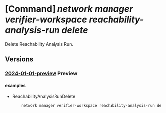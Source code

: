# [Command] _network manager verifier-workspace reachability-analysis-run delete_

Delete Reachability Analysis Run.

## Versions

### [2024-01-01-preview](/Resources/mgmt-plane/L3N1YnNjcmlwdGlvbnMve30vcmVzb3VyY2Vncm91cHMve30vcHJvdmlkZXJzL21pY3Jvc29mdC5uZXR3b3JrL25ldHdvcmttYW5hZ2Vycy97fS92ZXJpZmllcndvcmtzcGFjZXMve30vcmVhY2hhYmlsaXR5YW5hbHlzaXNydW5zL3t9/2024-01-01-preview.xml) **Preview**

<!-- mgmt-plane /subscriptions/{}/resourcegroups/{}/providers/microsoft.network/networkmanagers/{}/verifierworkspaces/{}/reachabilityanalysisruns/{} 2024-01-01-preview -->

#### examples

- ReachabilityAnalysisRunDelete
    ```bash
        network manager verifier-workspace reachability-analysis-run delete --workspace-name "myVerifierWorkspace" --network-manager-name "myAVNM" --resource-group "myAVNMResourceGroup" --name “myAnalysisRun” --subscription "00000000-0000-0000-0000-000000000000"
    ```
